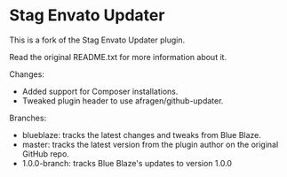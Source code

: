 Stag Envato Updater
===================

This is a fork of the Stag Envato Updater plugin.

Read the original README.txt for more information about it.

Changes:

* Added support for Composer installations.
* Tweaked plugin header to use afragen/github-updater.

Branches:

* blueblaze:    tracks the latest changes and tweaks from Blue Blaze.
* master:       tracks the latest version from the plugin author on the original GitHub repo.
* 1.0.0-branch: tracks Blue Blaze's updates to version 1.0.0